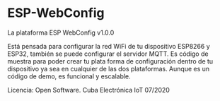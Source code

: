 # ESP-WebConfig

La plataforma ESP WebConfig v1.0.0

Está pensada para configurar la red WiFi de tu dispositivo ESP8266 y ESP32, también se puede configurar el servidor MQTT.
Es código de muestra para poder crear tu plata forma de configuración dentro de tu dispositivo ya sea en cualquier de las dos plataformas.
Aunque es un código de demo, es funcional y escalable.

Licencia: Open Software.
Cuba Electrónica IoT
07/2020

 
